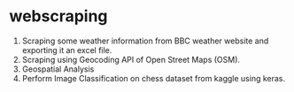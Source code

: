 # webscraping
1. Scraping some weather information from BBC weather website and exporting it an excel file.
2. Scraping using Geocoding API of Open Street Maps (OSM).
3. Geospatial Analysis
4. Perform Image Classification on chess  dataset from kaggle using keras.
